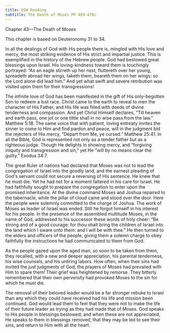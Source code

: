 ```yaml
---
title: EGW Reading
subtitle: The Death of Moses PP 469-470c
---
```


Chapter 43—The Death of Moses

This chapter is based on Deuteronomy 31 to 34.

In all the dealings of God with His people there is, mingled with His love and mercy, the most striking evidence of His strict and impartial justice. This is exemplified in the history of the Hebrew people. God had bestowed great blessings upon Israel. His loving-kindness toward them is touchingly portrayed: “As an eagle stirreth up her nest, fluttereth over her young, spreadeth abroad her wings, taketh them, beareth them on her wings: so the Lord alone did lead him.” And yet what swift and severe retribution was visited upon them for their transgressions!

The infinite love of God has been manifested in the gift of His only-begotten Son to redeem a lost race. Christ came to the earth to reveal to men the character of His Father, and His life was filled with deeds of divine tenderness and compassion. And yet Christ Himself declares, “Till heaven and earth pass, one jot or one tittle shall in no wise pass from the law.” Matthew 5:18. The same voice that with patient, loving entreaty invites the sinner to come to Him and find pardon and peace, will in the judgment bid the rejecters of His mercy, “Depart from Me, ye cursed.” Matthew 25:41. In all the Bible, God is represented not only as a tender father but as a righteous judge. Though He delights in showing mercy, and “forgiving iniquity and transgression and sin,” yet He “will by no means clear the guilty.” Exodus 34:7.

The great Ruler of nations had declared that Moses was not to lead the congregation of Israel into the goodly land, and the earnest pleading of God's servant could not secure a reversing of His sentence. He knew that he must die. Yet he had not for a moment faltered in his care for Israel. He had faithfully sought to prepare the congregation to enter upon the promised inheritance. At the divine command Moses and Joshua repaired to the tabernacle, while the pillar of cloud came and stood over the door. Here the people were solemnly committed to the charge of Joshua. The work of Moses as leader of Israel was ended. Still he forgot himself in his interest for his people. In the presence of the assembled multitude Moses, in the name of God, addressed to his successor these words of holy cheer: “Be strong and of a good courage: for thou shalt bring the children of Israel into the land which I sware unto them: and I will be with thee.” He then turned to the elders and officers of the people, giving them a solemn charge to obey faithfully the instructions he had communicated to them from God.

As the people gazed upon the aged man, so soon to be taken from them, they recalled, with a new and deeper appreciation, his parental tenderness, his wise counsels, and his untiring labors. How often, when their sins had invited the just judgments of God, the prayers of Moses had prevailed with Him to spare them! Their grief was heightened by remorse. They bitterly remembered that their own perversity had provoked Moses to the sin for which he must die.

The removal of their beloved leader would be a far stronger rebuke to Israel than any which they could have received had his life and mission been continued. God would lead them to feel that they were not to make the life of their future leader as trying as they had made that of Moses. God speaks to His people in blessings bestowed; and when these are not appreciated, He speaks to them in blessings removed, that they may be led to see their sins, and return to Him with all the heart.